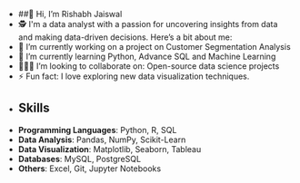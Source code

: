 - ##👋 Hi, I’m Rishabh Jaiswal
- 🕵️  I'm a data analyst with a passion for uncovering insights from data and making data-driven decisions. Here’s a bit about me:
- 🔭 I’m currently working on a project on Customer Segmentation Analysis
- 🌱 I’m currently learning Python, Advance SQL and Machine Learning
- 🧑‍🤝‍🧑 I’m looking to collaborate on: Open-source data science projects
- ⚡ Fun fact: I love exploring new data visualization techniques.
- ## Skills
- **Programming Languages**: Python, R, SQL
- **Data Analysis**: Pandas, NumPy, Scikit-Learn
- **Data Visualization**: Matplotlib, Seaborn, Tableau
- **Databases**: MySQL, PostgreSQL
- **Others**: Excel, Git, Jupyter Notebooks

<!---
RishabhInsights/RishabhInsights is a ✨ special ✨ repository because its `README.md` (this file) appears on your GitHub profile.
You can click the Preview link to take a look at your changes.
--->
